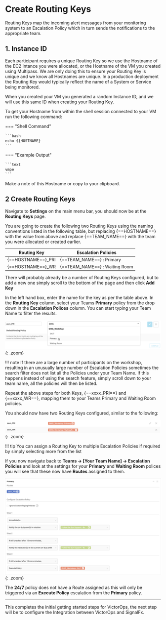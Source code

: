 # Create Routing Keys

Routing Keys map the incoming alert messages from your monitoring system to an Escalation Policy which in turn sends the notifications to the appropriate team.

## 1. Instance ID

Each participant requires a unique Routing Key so we use the Hostname of the EC2 Intance you were allocated, or the Hostname of the VM you created using Multipass.  We are only doing this to ensure your Routing Key is unique and we know all Hostnames are unique.  In a production deployment the Routing Key would typically reflect the name of a System or Service being monitored.

When you created your VM you generated a random Instance ID, and we will use this same ID when creating your Routing Key.  

To get your Hostname from within the shell session connected to your VM run the following command:

=== "Shell Command"

    ```bash
    echo ${HOSTNAME}
    ```

=== "Example Output"

    ```text
    vmpe
    ```

Make a note of this Hostname or copy to your clipboard.

## 2 Create Routing Keys

Navigate to **Settings** on the main menu bar, you should now be at the **Routing Keys** page.

You are going to create the following two Routing Keys using the naming conventions listed in the following table, but replacing {==HOSTNAME==} with the value from above and replace {==TEAM_NAME==} with the team you were allocated or created earlier.

| Routing Key | Escalation Policies |
| --- | --- |
| {==HOSTNAME==}_PRI | {==TEAM_NAME==} : Primary |
| {==HOSTNAME==}_WR | {==TEAM_NAME==} : Waiting Room |

There will probably already be a number of Routing Keys configured, but to add a new one simply scroll to the bottom of the page and then click **Add Key**

In the left hand box, enter the name for the key as per the table above.  In the **Routing Key** column, select your Teams **Primary** policy from the drop down in the **Escalation Polices** column.  You can start typing your Team Name to filter the results.

![Add Routing Key](../../images/victorops/routing-key-add.png){: .zoom}

!!! note
    If there are a large number of participants on the workshop, resulting in an unusually large number of Escalation Policies sometimes the search filter does not list all the Policies under your Team Name.  If this happens instead of using the search feature, simply scroll down to your team name, all the policies will then be listed.

Repeat the above steps for both Keys, {==xxxx_PRI==} and {==xxxx_WR==}, mapping them to your Teams Primary and Waiting Room policies.

You should now have two Routing Keys configured, similar to the following:

![Routing Keys](../../images/victorops/routing-keys.png){: .zoom}

!!! tip
    You can assign a Routing Key to multiple Escalation Policies if required by simply selecting more from the list

If you now navigate back to **Teams → [Your Team Name] → Escalation Policies** and look at the settings for your **Primary** and **Waiting Room** polices you will see that these now have **Routes** assigned to them.

![Routing Keys Assigned](../../images/victorops/routing-keys-assigned.png){: .zoom}

The **24/7** policy does not have a Route assigned as this will only be triggered via an **Execute Policy** escalation from the **Primary** policy.

---

This completes the initial getting started steps for VictorOps, the next step will be to configure the Integration between VictorOps and SignalFx.
